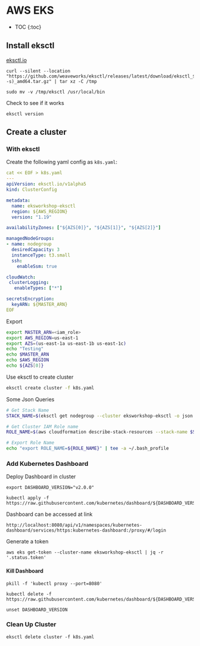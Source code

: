 # AWS EKS

* TOC
{:toc}

## Install eksctl

[eksctl.io](https://eksctl.io/)

```
curl --silent --location "https://github.com/weaveworks/eksctl/releases/latest/download/eksctl_$(uname -s)_amd64.tar.gz" | tar xz -C /tmp

sudo mv -v /tmp/eksctl /usr/local/bin
```

Check to see if it works
```
eksctl version
```

## Create a cluster

### With eksctl

Create the following yaml config as `k8s.yaml`:
```yaml
cat << EOF > k8s.yaml
---
apiVersion: eksctl.io/v1alpha5
kind: ClusterConfig

metadata:
  name: eksworkshop-eksctl
  region: ${AWS_REGION}
  version: "1.19"

availabilityZones: ["${AZS[0]}", "${AZS[1]}", "${AZS[2]}"]

managedNodeGroups:
- name: nodegroup
  desiredCapacity: 3
  instanceType: t3.small
  ssh:
    enableSsm: true

cloudWatch:
 clusterLogging:
   enableTypes: ["*"]

secretsEncryption:
  keyARN: ${MASTER_ARN}
EOF
```

Export
```bash
export MASTER_ARN=<iam_role>
export AWS_REGION=us-east-1
export AZS=(us-east-1a us-east-1b us-east-1c)
echo "Testing"
echo $MASTER_ARN
echo $AWS_REGION
echo ${AZS[0]}
```

Use eksctl to create cluster
```bash
eksctl create cluster -f k8s.yaml
```

Some Json Queries
```bash
# Get Stack Name
STACK_NAME=$(eksctl get nodegroup --cluster eksworkshop-eksctl -o json | jq -r '.[].StackName')

# Get Cluster IAM Role name
ROLE_NAME=$(aws cloudformation describe-stack-resources --stack-name $STACK_NAME | jq -r '.StackResources[] | select(.ResourceType=="AWS::IAM::Role") | .PhysicalResourceId')

# Export Role Name
echo "export ROLE_NAME=${ROLE_NAME}" | tee -a ~/.bash_profile
```

### Add Kubernetes Dashboard

Deploy Dashboard in cluster
```
export DASHBOARD_VERSION="v2.0.0"

kubectl apply -f https://raw.githubusercontent.com/kubernetes/dashboard/${DASHBOARD_VERSION}/aio/deploy/recommended.yaml
```

Dashboard can be accessed at link
```
http://localhost:8080/api/v1/namespaces/kubernetes-dashboard/services/https:kubernetes-dashboard:/proxy/#/login
```

Generate a token
```
aws eks get-token --cluster-name eksworkshop-eksctl | jq -r '.status.token'
```

#### Kill Dashboard

```
pkill -f 'kubectl proxy --port=8080'

kubectl delete -f https://raw.githubusercontent.com/kubernetes/dashboard/${DASHBOARD_VERSION}/aio/deploy/recommended.yaml

unset DASHBOARD_VERSION
```

### Clean Up Cluster

```
eksctl delete cluster -f k8s.yaml
```
